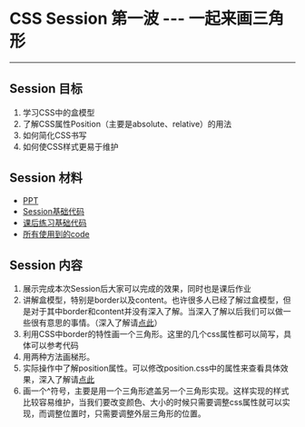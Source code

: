 # CSS Session 第一波 --- 一起来画三角形
---
## Session 目标
1. 学习CSS中的盒模型
2. 了解CSS属性Position（主要是absolute、relative）的用法
3. 如何简化CSS书写
4. 如何使CSS样式更易于维护

## Session 材料
* [PPT](http://zation.github.com/session/css/box_model/)
* [Session基础代码](https://github.com/zation/session/blob/gh-pages/css/box_model/basic.html)
* [课后练习基础代码](https://github.com/zation/session/blob/gh-pages/css/box_model/practise.html)
* [所有使用到的code](https://github.com/zation/session/tree/gh-pages/css/box_model)

## Session 内容
1. 展示完成本次Session后大家可以完成的效果，同时也是课后作业
2. 讲解盒模型，特别是border以及content。也许很多人已经了解过盒模型，但是对于其中border和content并没有深入了解。当深入了解以后我们可以做一些很有意思的事情。（深入了解请[点此](http://w3help.org/zh-cn/kb/006/)）
3. 利用CSS中border的特性画一个三角形。这里的几个css属性都可以简写，具体可以参考代码
4. 用两种方法画梯形。
5. 实际操作中了解position属性。可以修改position.css中的属性来查看具体效果，深入了解请[点此](http://w3help.org/zh-cn/kb/009/)
6. 画一个^符号，主要是用一个三角形遮盖另一个三角形实现。这样实现的样式比较容易维护，当我们要改变颜色、大小的时候只需要调整css属性就可以实现，而调整位置时，只需要调整外层三角形的位置。



